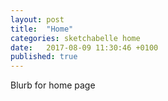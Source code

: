 ```yaml
---
layout: post
title:  "Home"
categories: sketchabelle home
date:   2017-08-09 11:30:46 +0100
published: true
---
```


Blurb for home page

